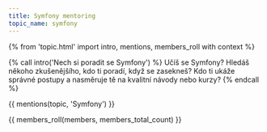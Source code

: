 ```yaml
---
title: Symfony mentoring
topic_name: symfony
---
```

{% from 'topic.html' import intro, mentions, members_roll with context %}

{% call intro('Nech si poradit se Symfony') %}
  Učíš se Symfony? Hledáš někoho zkušenějšího, kdo ti poradí, když se zasekneš? Kdo ti ukáže správné postupy a nasměruje tě na kvalitní návody nebo kurzy?
{% endcall %}

{{ mentions(topic, 'Symfony') }}

{{ members_roll(members, members_total_count) }}
